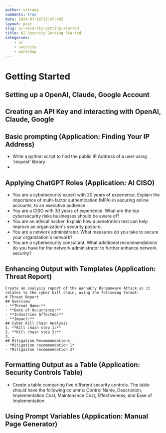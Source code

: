 ```yaml
---
author: vitraag
comments: true
date: 2024-07-16T21:47:49Z
layout: post
slug: ai-security-getting-started
title: AI Security Getting Started
categories:
    - ai
    - security
    - workshop
---
```

# Getting Started

## Setting up a OpenAI, Claude, Google Account

## Creating an API Key and interacting with OpenAI, Claude, Google

## Basic prompting (Application: Finding Your IP Address)
- Write a python script to find the public IP Address of a user using 'request' library
- 

## Applying ChatGPT Roles (Application: AI CISO)
- You are a cybersecurity expert with 20 years of experience. Explain the importance of multi-factor authentication (MFA) in securing online accounts, to an executive audience.
- You are a CISO with 30 years of experience. What are the top cybersecurity risks businesses should be aware of?
- You are an ethical hacker. Explain how a penetration test can help improve an organization's security posture.
- You are a network administrator. What measures do you take to secure your organization's network?
- You are a cybersecurity consultant. What additional recommendations do you have for the network administrator to further enhance network security?


## Enhancing Output with Templates (Application: Threat Report)
```
Create an analysis report of the WannaCry Ransomware Attack as it relates to the cyber kill chain, using the following format:
# Threat Report
## Overview
- **Threat Name:**
- **Date of Occurrence:**
- **Industries Affected:**
- **Impact:**
## Cyber Kill Chain Analysis
1. **Kill chain step 1:**
2. **Kill chain step 2:**
3. …
## Mitigation Recommendations
- *Mitigation recommendation 1*
- *Mitigaiton recommendation 2*
```

## Formatting Output as a Table (Application: Security Controls Table)
- Create a table comparing five different security controls. The table should have the following columns: Control Name, Description, Implementation Cost, Maintenance Cost, Effectiveness, and Ease of Implementation.


## Using Prompt Variables (Application: Manual Page Generator)
